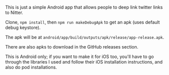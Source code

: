 This is just a simple Android app that allows people to 
deep link twitter links to Nitter. 

Clone, `npm install`, then `npm run makeDebugApk` to get an apk (uses default debug keystore).

The apk will be at `android/app/build/outputs/apk/release/app-release.apk`.

There are also apks to download in the GitHub releases section. 

This is Android only; if you want to make it for iOS too, you'll have to go through the libraries I used and follow their iOS installation instructions, and also do pod installations.
